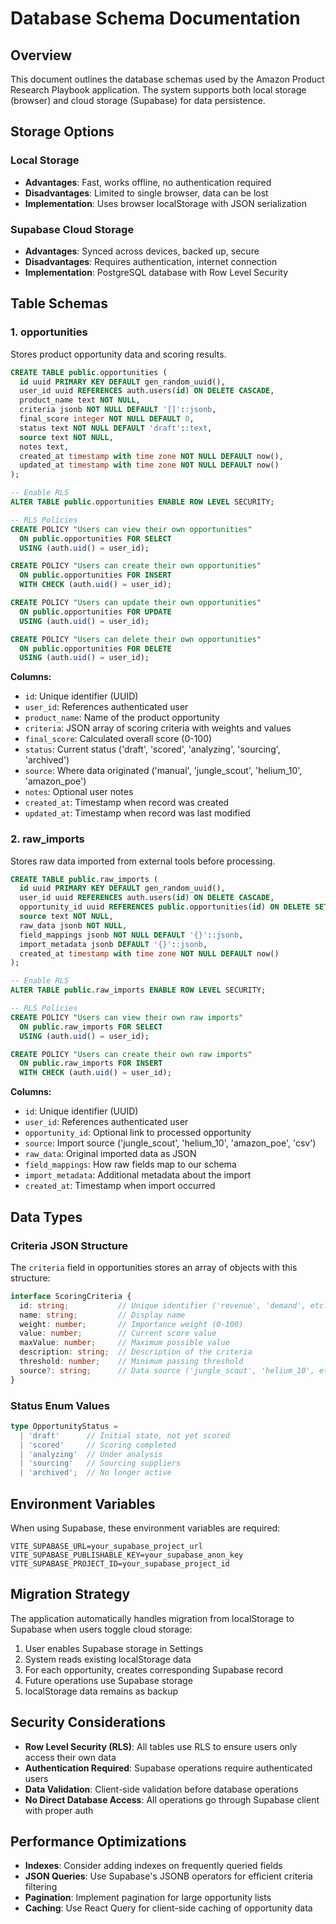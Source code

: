 # Database Schema Documentation

## Overview

This document outlines the database schemas used by the Amazon Product Research Playbook application. The system supports both local storage (browser) and cloud storage (Supabase) for data persistence.

## Storage Options

### Local Storage
- **Advantages**: Fast, works offline, no authentication required
- **Disadvantages**: Limited to single browser, data can be lost
- **Implementation**: Uses browser localStorage with JSON serialization

### Supabase Cloud Storage
- **Advantages**: Synced across devices, backed up, secure
- **Disadvantages**: Requires authentication, internet connection
- **Implementation**: PostgreSQL database with Row Level Security

## Table Schemas

### 1. opportunities

Stores product opportunity data and scoring results.

```sql
CREATE TABLE public.opportunities (
  id uuid PRIMARY KEY DEFAULT gen_random_uuid(),
  user_id uuid REFERENCES auth.users(id) ON DELETE CASCADE,
  product_name text NOT NULL,
  criteria jsonb NOT NULL DEFAULT '[]'::jsonb,
  final_score integer NOT NULL DEFAULT 0,
  status text NOT NULL DEFAULT 'draft'::text,
  source text NOT NULL,
  notes text,
  created_at timestamp with time zone NOT NULL DEFAULT now(),
  updated_at timestamp with time zone NOT NULL DEFAULT now()
);

-- Enable RLS
ALTER TABLE public.opportunities ENABLE ROW LEVEL SECURITY;

-- RLS Policies
CREATE POLICY "Users can view their own opportunities" 
  ON public.opportunities FOR SELECT 
  USING (auth.uid() = user_id);

CREATE POLICY "Users can create their own opportunities" 
  ON public.opportunities FOR INSERT 
  WITH CHECK (auth.uid() = user_id);

CREATE POLICY "Users can update their own opportunities" 
  ON public.opportunities FOR UPDATE 
  USING (auth.uid() = user_id);

CREATE POLICY "Users can delete their own opportunities" 
  ON public.opportunities FOR DELETE 
  USING (auth.uid() = user_id);
```

**Columns:**
- `id`: Unique identifier (UUID)
- `user_id`: References authenticated user
- `product_name`: Name of the product opportunity
- `criteria`: JSON array of scoring criteria with weights and values
- `final_score`: Calculated overall score (0-100)
- `status`: Current status ('draft', 'scored', 'analyzing', 'sourcing', 'archived')
- `source`: Where data originated ('manual', 'jungle_scout', 'helium_10', 'amazon_poe')
- `notes`: Optional user notes
- `created_at`: Timestamp when record was created
- `updated_at`: Timestamp when record was last modified

### 2. raw_imports

Stores raw data imported from external tools before processing.

```sql
CREATE TABLE public.raw_imports (
  id uuid PRIMARY KEY DEFAULT gen_random_uuid(),
  user_id uuid REFERENCES auth.users(id) ON DELETE CASCADE,
  opportunity_id uuid REFERENCES public.opportunities(id) ON DELETE SET NULL,
  source text NOT NULL,
  raw_data jsonb NOT NULL,
  field_mappings jsonb NOT NULL DEFAULT '{}'::jsonb,
  import_metadata jsonb DEFAULT '{}'::jsonb,
  created_at timestamp with time zone NOT NULL DEFAULT now()
);

-- Enable RLS
ALTER TABLE public.raw_imports ENABLE ROW LEVEL SECURITY;

-- RLS Policies
CREATE POLICY "Users can view their own raw imports" 
  ON public.raw_imports FOR SELECT 
  USING (auth.uid() = user_id);

CREATE POLICY "Users can create their own raw imports" 
  ON public.raw_imports FOR INSERT 
  WITH CHECK (auth.uid() = user_id);
```

**Columns:**
- `id`: Unique identifier (UUID)
- `user_id`: References authenticated user
- `opportunity_id`: Optional link to processed opportunity
- `source`: Import source ('jungle_scout', 'helium_10', 'amazon_poe', 'csv')
- `raw_data`: Original imported data as JSON
- `field_mappings`: How raw fields map to our schema
- `import_metadata`: Additional metadata about the import
- `created_at`: Timestamp when import occurred

## Data Types

### Criteria JSON Structure

The `criteria` field in opportunities stores an array of objects with this structure:

```typescript
interface ScoringCriteria {
  id: string;           // Unique identifier ('revenue', 'demand', etc.)
  name: string;         // Display name
  weight: number;       // Importance weight (0-100)
  value: number;        // Current score value
  maxValue: number;     // Maximum possible value
  description: string;  // Description of the criteria
  threshold: number;    // Minimum passing threshold
  source?: string;      // Data source ('jungle_scout', 'helium_10', etc.)
}
```

### Status Enum Values

```typescript
type OpportunityStatus = 
  | 'draft'      // Initial state, not yet scored
  | 'scored'     // Scoring completed
  | 'analyzing'  // Under analysis
  | 'sourcing'   // Sourcing suppliers
  | 'archived';  // No longer active
```

## Environment Variables

When using Supabase, these environment variables are required:

```env
VITE_SUPABASE_URL=your_supabase_project_url
VITE_SUPABASE_PUBLISHABLE_KEY=your_supabase_anon_key
VITE_SUPABASE_PROJECT_ID=your_supabase_project_id
```

## Migration Strategy

The application automatically handles migration from localStorage to Supabase when users toggle cloud storage:

1. User enables Supabase storage in Settings
2. System reads existing localStorage data
3. For each opportunity, creates corresponding Supabase record
4. Future operations use Supabase storage
5. localStorage data remains as backup

## Security Considerations

- **Row Level Security (RLS)**: All tables use RLS to ensure users only access their own data
- **Authentication Required**: Supabase operations require authenticated users
- **Data Validation**: Client-side validation before database operations
- **No Direct Database Access**: All operations go through Supabase client with proper auth

## Performance Optimizations

- **Indexes**: Consider adding indexes on frequently queried fields
- **JSON Queries**: Use Supabase's JSONB operators for efficient criteria filtering
- **Pagination**: Implement pagination for large opportunity lists
- **Caching**: Use React Query for client-side caching of opportunity data